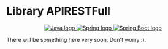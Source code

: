 # Library APIRESTFull
<p align="center">
  <a href="https://www.java.com/en/">
    <img src="https://img.shields.io/badge/Made_with-Java-red" alt="Java logo">
  </a>
  <a href="https://www.java.com/en/">
    <img src="https://img.shields.io/badge/Spring-3.2.5-white?logo=spring" alt="Spring logo">
  </a>
  <a href="https://www.java.com/en/">
    <img src="https://img.shields.io/badge/Spring_Boot-3.2.5-white?logo=spring-boot" alt="Spring Boot logo">
  </a>
</p>


There will be something here very soon. Don't worry :).
